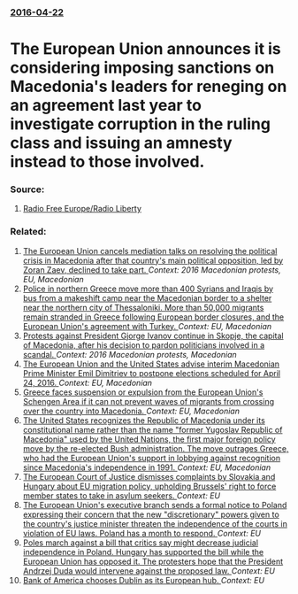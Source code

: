 ### [2016-04-22](/news/2016/04/22/index.md)

# The European Union announces it is considering imposing sanctions on Macedonia's leaders for reneging on an agreement last year to investigate corruption in the ruling class and issuing an amnesty instead to those involved. 




### Source:

1. [Radio Free Europe/Radio Liberty](http://www.rferl.org/content/european-union-considers-sanctioning-macedonian-leaders-over-president-ivanov-amnesty-for-politicals/27689799.html)

### Related:

1. [The European Union cancels mediation talks on resolving the political crisis in Macedonia after that country's main political opposition, led by Zoran Zaev, declined to take part. ](/news/2016/04/21/the-european-union-cancels-mediation-talks-on-resolving-the-political-crisis-in-macedonia-after-that-country-s-main-political-opposition-le.md) _Context: 2016 Macedonian protests, EU, Macedonian_
2. [Police in northern Greece move more than 400 Syrians and Iraqis by bus from a makeshift camp near the Macedonian border to a shelter near the northern city of Thessaloniki. More than 50,000 migrants remain stranded in Greece following European border closures, and the European Union's agreement with Turkey. ](/news/2016/06/13/police-in-northern-greece-move-more-than-400-syrians-and-iraqis-by-bus-from-a-makeshift-camp-near-the-macedonian-border-to-a-shelter-near-th.md) _Context: EU, Macedonian_
3. [Protests against President Gjorge Ivanov continue in Skopje, the capital of Macedonia, after his decision to pardon politicians involved in a scandal. ](/news/2016/04/18/protests-against-president-gjorge-ivanov-continue-in-skopje-the-capital-of-macedonia-after-his-decision-to-pardon-politicians-involved-in.md) _Context: 2016 Macedonian protests, Macedonian_
4. [The European Union and the United States advise interim Macedonian Prime Minister Emil Dimitriev to postpone elections scheduled for April 24, 2016. ](/news/2016/02/21/the-european-union-and-the-united-states-advise-interim-macedonian-prime-minister-emil-dimitriev-to-postpone-elections-scheduled-for-april-2.md) _Context: EU, Macedonian_
5. [Greece faces suspension or expulsion from the European Union's Schengen Area if it can not prevent waves of migrants from crossing over the country into Macedonia. ](/news/2016/01/25/greece-faces-suspension-or-expulsion-from-the-european-union-s-schengen-area-if-it-can-not-prevent-waves-of-migrants-from-crossing-over-the.md) _Context: EU, Macedonian_
6. [ The United States recognizes the Republic of Macedonia under its constitutional name rather than the name "former Yugoslav Republic of Macedonia" used by the United Nations, the first major foreign policy move by the re-elected Bush administration. The move outrages Greece, who had the European Union's support in lobbying against recognition since Macedonia's independence in 1991. ](/news/2004/11/4/the-united-states-recognizes-the-republic-of-macedonia-under-its-constitutional-name-rather-than-the-name-former-yugoslav-republic-of-mace.md) _Context: EU, Macedonian_
7. [The European Court of Justice dismisses complaints by Slovakia and Hungary about EU migration policy, upholding Brussels' right to force member states to take in asylum seekers. ](/news/2017/09/6/the-european-court-of-justice-dismisses-complaints-by-slovakia-and-hungary-about-eu-migration-policy-upholding-brusselsa-right-to-force-m.md) _Context: EU_
8. [The European Union's executive branch sends a formal notice to Poland expressing their concern that the new "discretionary" powers given to the country's justice minister threaten the independence of the courts in violation of EU laws. Poland has a month to respond. ](/news/2017/07/29/the-european-union-s-executive-branch-sends-a-formal-notice-to-poland-expressing-their-concern-that-the-new-discretionary-powers-given-to.md) _Context: EU_
9. [Poles march against a bill that critics say might decrease judicial independence in Poland. Hungary has supported the bill while the European Union has opposed it. The protesters hope that the President Andrzej Duda would intervene against the proposed law. ](/news/2017/07/22/poles-march-against-a-bill-that-critics-say-might-decrease-judicial-independence-in-poland-hungary-has-supported-the-bill-while-the-europea.md) _Context: EU_
10. [Bank of America chooses Dublin as its European hub. ](/news/2017/07/22/bank-of-america-chooses-dublin-as-its-european-hub.md) _Context: EU_
